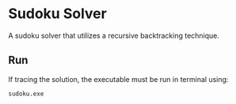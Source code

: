 # Sudoku Solver

A sudoku solver that utilizes a recursive backtracking technique.

## Run

If tracing the solution, the executable must be run in terminal using:

```commandline
sudoku.exe
```
